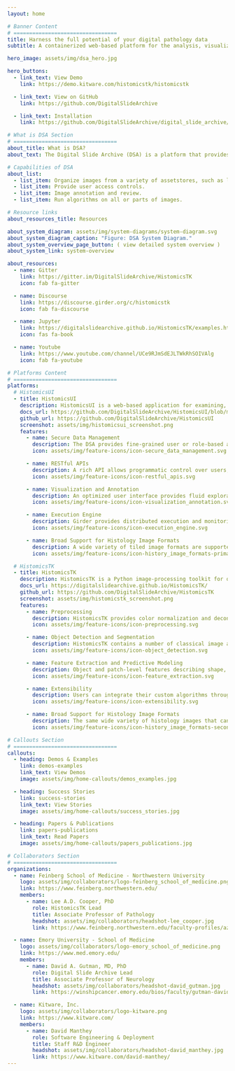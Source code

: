 ```yaml
---
layout: home

# Banner Content
# =================================
title: Harness the full potential of your digital pathology data
subtitle: A containerized web-based platform for the analysis, visualization, management and annotation of whole-slide digital pathology imaging data

hero_image: assets/img/dsa_hero.jpg

hero_buttons:
  - link_text: View Demo
    link: https://demo.kitware.com/histomicstk/histomicstk

  - link_text: View on GitHub
    link: https://github.com/DigitalSlideArchive

  - link_text: Installation
    link: https://github.com/DigitalSlideArchive/digital_slide_archive/blob/master/ansible/README.rst

# What is DSA Section
# =================================
about_title: What is DSA?
about_text: The Digital Slide Archive (DSA) is a platform that provides the ability to store, manage, visualize and annotate large imaging data sets. The DSA consists of an analysis toolkit (HistomicsTK), an interface to visualize slides and manage annotations (HistomicsUI), a database layer (using Mongo), and a web-server that provides a rich API and data management tools (using Girder). This system can

# Capabilities of DSA
about_list:
  - list_item: Organize images from a variety of assetstores, such as local files systems and S3.
  - list_item: Provide user access controls.
  - list_item: Image annotation and review.
  - list_item: Run algorithms on all or parts of images.

# Resource links
about_resources_title: Resources

about_system_diagram: assets/img/system-diagrams/system-diagram.svg
about_system_diagram_caption: "Figure: DSA System Diagram."
about_system_overview_page_button: ( view detailed system overview )
about_system_link: system-overview

about_resources:
  - name: Gitter
    link: https://gitter.im/DigitalSlideArchive/HistomicsTK
    icon: fab fa-gitter

  - name: Discourse
    link: https://discourse.girder.org/c/histomicstk
    icon: fab fa-discourse

  - name: Jupyter
    link: https://digitalslidearchive.github.io/HistomicsTK/examples.html
    icon: fas fa-book

  - name: Youtube
    link: https://www.youtube.com/channel/UCe9RJmSdEJLTWkRhSOIVAlg
    icon: fab fa-youtube

# Platforms Content
# =================================
platforms:
  # HistomicsUI
  - title: HistomicsUI
    description: HistomicsUI is a web-based application for examining, annotating, and processing histology images to extract both low and high level features (e.g. cellular structure, feature types).
    docs_url: https://github.com/DigitalSlideArchive/HistomicsUI/blob/master/README.rst
    github_url: https://github.com/DigitalSlideArchive/HistomicsUI
    screenshot: assets/img/histomicsui_screenshot.png
    features:
      - name: Secure Data Management
        description: The DSA provides fine-grained user or role-based access to datasets, images & metadata, and annotations. Amazon S3 hosting supported.
        icon: assets/img/feature-icons/icon-secure_data_management.svg

      - name: RESTful APIs
        description: A rich API allows programmatic control over users, data, annotations, and algorithms, enabling automation of DSA tasks and integration with other tools and platforms.
        icon: assets/img/feature-icons/icon-restful_apis.svg

      - name: Visualization and Annotation
        description: An optimized user interface provides fluid exploration of large whole-slide images and tools for efficient generation of image markups.
        icon: assets/img/feature-icons/icon-visualization_annotation.svg

      - name: Execution Engine
        description: Girder provides distributed execution and monitoring of algorithm and analytics jobs.
        icon: assets/img/feature-icons/icon-execution_engine.svg

      - name: Broad Support for Histology Image Formats
        description: A wide variety of tiled image formats are supported, including tiff, svs, and jp2. Images can be retiled automatically as needed for processing algorithms. Additional formats can be added with a pluggable Python interface.
        icon: assets/img/feature-icons/icon-history_image_formats-primary.svg

  # HistomicsTK
  - title: HistomicsTK
    description: HistomicsTK is a Python image-processing toolkit for quantitative analysis of whole-slide digital pathology images.
    docs_url: https://digitalslidearchive.github.io/HistomicsTK/
    github_url: https://github.com/DigitalSlideArchive/HistomicsTK
    screenshot: assets/img/histomicstk_screenshot.png
    features:
      - name: Preprocessing
        description: HistomicsTK provides color normalization and deconvolution operations to improve the robustness of analytic pipelines.
        icon: assets/img/feature-icons/icon-preprocessing.svg

      - name: Object Detection and Segmentation
        description: HistomicsTK contains a number of classical image analysis and machine-learning based algorithms for object detection and segmentation of subcellular structures and tissues.
        icon: assets/img/feature-icons/icon-object_detection.svg

      - name: Feature Extraction and Predictive Modeling
        description: Object and patch-level features describing shape, texture, and color can be used to build machine-learning models.
        icon: assets/img/feature-icons/icon-feature_extraction.svg

      - name: Extensibility
        description: Users can integrate their custom algorithms through a containerization process that auto-generates DSA user-interfaces.
        icon: assets/img/feature-icons/icon-extensibility.svg

      - name: Broad Support for Histology Image Formats
        description: The same wide variety of histology images that can be viewed can be used with any processing algorithms. Sub-images can be processed at custom tile sizes and magnifications as needed.
        icon: assets/img/feature-icons/icon-history_image_formats-secondary.svg

# Callouts Section
# =================================
callouts:
  - heading: Demos & Examples
    link: demos-examples
    link_text: View Demos
    image: assets/img/home-callouts/demos_examples.jpg

  - heading: Success Stories
    link: success-stories
    link_text: View Stories
    image: assets/img/home-callouts/success_stories.jpg

  - heading: Papers & Publications
    link: papers-publications
    link_text: Read Papers
    image: assets/img/home-callouts/papers_publications.jpg

# Collaborators Section
# =================================
organizations:
  - name: Feinberg School of Medicine - Northwestern University
    logo: assets/img/collaborators/logo-feinberg_school_of_medicine.png
    link: https://www.feinberg.northwestern.edu/
    members:
      - name: Lee A.D. Cooper, PhD
        role: HistomicsTK Lead
        title: Associate Professor of Pathology
        headshot: assets/img/collaborators/headshot-lee_cooper.jpg
        link: https://www.feinberg.northwestern.edu/faculty-profiles/az/profile.html?xid=44206

  - name: Emory University - School of Medicine
    logo: assets/img/collaborators/logo-emory_school_of_medicine.png
    link: https://www.med.emory.edu/
    members:
      - name: David A. Gutman, MD, PhD
        role: Digital Slide Archive Lead
        title: Associate Professor of Neurology
        headshot: assets/img/collaborators/headshot-david_gutman.jpg
        link: https://winshipcancer.emory.edu/bios/faculty/gutman-david.html

  - name: Kitware, Inc.
    logo: assets/img/collaborators/logo-kitware.png
    link: https://www.kitware.com/
    members:
      - name: David Manthey
        role: Software Engineering & Deployment
        title: Staff R&D Engineer
        headshot: assets/img/collaborators/headshot-david_manthey.jpg
        link: https://www.kitware.com/david-manthey/
---
```

